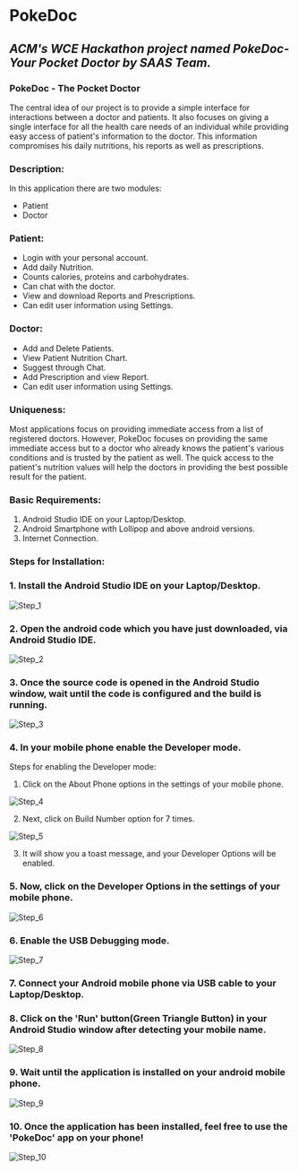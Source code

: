 # PokeDoc
## *ACM's WCE Hackathon project named PokeDoc-Your Pocket Doctor by SAAS Team.*


### PokeDoc - The Pocket Doctor
The central idea of our project is to provide a simple interface for interactions between a doctor and patients. It also focuses on giving a single interface for all the health care needs of an individual while providing easy access of patient's information to the doctor. This information compromises his daily nutritions, his reports as well as prescriptions.

### Description:

In this application there are two modules: 
- Patient
-  Doctor

### Patient:
- Login with your personal account.
- Add daily Nutrition.
- Counts calories, proteins and carbohydrates.
- Can chat with the doctor.
- View and download Reports and Prescriptions.
- Can edit user information using Settings.

### Doctor:
- Add and Delete Patients.
- View Patient Nutrition Chart.
- Suggest through Chat.
- Add Prescription and view Report.
- Can edit user information using Settings.

### Uniqueness:

Most applications focus on providing immediate access from a list of registered doctors. However, PokeDoc focuses on providing the same immediate access but to a doctor who already knows the patient's various conditions and is trusted by the patient as well. The quick access to the patient's nutrition values will help the doctors in providing the best possible result for the patient.




### Basic Requirements:

1. Android Studio IDE on your Laptop/Desktop.
2. Android Smartphone with Lollipop and above android versions.
3. Internet Connection.


### Steps for Installation:
### 1. Install the Android Studio IDE on your Laptop/Desktop.

![Step_1](./Step1.png "Installation Step 1")

### 2. Open the android code which you have just downloaded, via Android Studio IDE.

![Step_2](./Step2.png "Installation Step 2")

### 3. Once the source code is opened in the Android Studio window, wait until the code is configured and the build is running.

![Step_3](./Step3.png "Installation Step 3")

### 4. In your mobile phone enable the Developer mode.
  Steps for enabling the Developer mode:
 1. Click on the About Phone options in the settings of your mobile phone.

![Step_4](./Step4.png "Installation Step 4")

2. Next, click on Build Number option for 7 times.

![Step_5](./Step5.png "Installation Step 5")

3. It will show you a toast message, and your Developer Options will be enabled.

### 5. Now, click on the Developer Options in the settings of your mobile phone.
 
![Step_6](./Step6.png "Installation Step 6")
 
### 6. Enable the USB Debugging mode.

![Step_7](./Step7.png "Installation Step 7")

### 7. Connect your Android mobile phone via USB cable to your Laptop/Desktop.

### 8. Click on the 'Run' button(Green Triangle Button) in your Android Studio window after detecting your mobile name.

![Step_8](./Step8.png "Installation Step 8")

### 9. Wait until the application is installed on your android mobile phone.

![Step_9](./Step9.png "Installation Step 9")

### 10. Once the application has been installed, feel free to use the 'PokeDoc' app on your phone!

![Step_10](./Step10.png "Installation Step 10")







